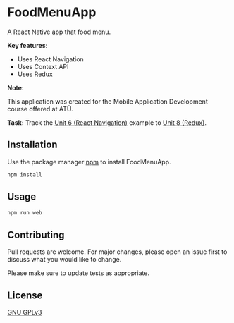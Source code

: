 # FoodMenuApp
A React Native app that food menu.

**Key features:**

* Uses React Navigation
* Uses Context API
* Uses Redux

**Note:**

This application was created for the Mobile Application Development course offered at ATÜ.

**Task:** Track the [Unit 6 (React Navigation)](https://github.com/academind/react-native-practical-guide-code/tree/06-navigation) example to [Unit 8 (Redux)](https://github.com/academind/react-native-practical-guide-code/tree/07-redux-context).

## Installation

Use the package manager [npm](https://www.npmjs.com/) to install FoodMenuApp.

```bash
npm install
```

## Usage

```bash
npm run web
```

## Contributing

Pull requests are welcome. For major changes, please open an issue first
to discuss what you would like to change.

Please make sure to update tests as appropriate.

## License
[GNU GPLv3](https://choosealicense.com/licenses/gpl-3.0/)

